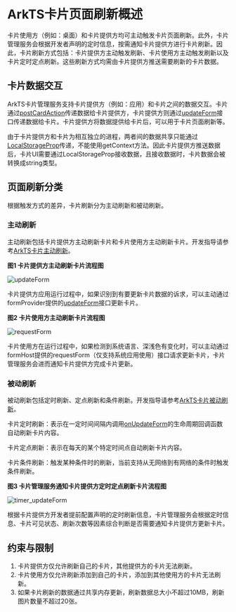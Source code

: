 # ArkTS卡片页面刷新概述
<!--Kit: Form Kit-->
<!--Subsystem: Ability-->
<!--Owner: @cx983299475-->
<!--Designer: @xueyulong-->
<!--Tester: @chenmingze-->
<!--Adviser: @Brilliantry_Rui-->

卡片使用方（例如：桌面）和卡片提供方均可主动触发卡片页面刷新。此外，卡片管理服务会根据开发者声明的定时信息，按需通知卡片提供方进行卡片刷新。因此，卡片刷新方式包括：卡片提供方主动触发刷新、卡片使用方主动触发刷新以及卡片定时定点刷新。这些刷新方式均需由卡片提供方推送需要刷新的卡片数据。

## 卡片数据交互

ArkTS卡片管理服务支持卡片提供方（例如：应用）和卡片之间的数据交互。卡片通过[postCardAction](../reference/apis-arkui/js-apis-postCardAction.md#postcardaction-1)传递数据给卡片提供方，卡片提供方则通过[updateForm](../reference/apis-form-kit/js-apis-app-form-formProvider.md#formproviderupdateform)接口传递数据给卡片。卡片提供方将数据提供给卡片后，可以用于卡片页面刷新等。

由于卡片提供方和卡片为相互独立的进程，两者间的数据共享只能通过[LocalStorageProp](../ui/state-management/arkts-localstorage.md#localstorageprop)传递，不能使用getContext方法。因此卡片提供方推送数据后，卡片UI需要通过LocalStorageProp接收数据，且接收数据时，卡片数据会被转换成string类型。

## 页面刷新分类

根据触发方式的差异，卡片刷新分为主动刷新和被动刷新。

### 主动刷新

主动刷新包括卡片提供方主动刷新卡片和卡片使用方主动刷新卡片。开发指导请参考[ArkTS卡片主动刷新](arkts-ui-widget-active-refresh.md)。

**图1 卡片提供方主动刷新卡片流程图**

![updateForm](figures/updateForm.PNG)

卡片提供方应用运行过程中，如果识别到有要更新卡片数据的诉求，可以主动通过formProvider提供的[updateForm](../reference/apis-form-kit/js-apis-app-form-formProvider.md#formproviderupdateform)接口更新卡片。

**图2 卡片使用方主动刷新卡片流程图**

![requestForm](figures/requestForm.PNG)

卡片使用方在运行过程中，如果检测到系统语言、深浅色有变化时，可以主动通过formHost提供的requestForm（仅支持系统应用使用）接口请求更新卡片，卡片管理服务会进而通知卡片提供方完成卡片更新。

### 被动刷新

被动刷新包括定时刷新、定点刷新<!--Del-->和条件刷新<!--DelEnd-->。开发指导请参考[ArkTS卡片被动刷新](arkts-ui-widget-passive-refresh.md)。

卡片定时刷新：表示在一定时间间隔内调用[onUpdateForm](../reference/apis-form-kit/js-apis-app-form-formExtensionAbility.md#formextensionabilityonupdateform)的生命周期回调函数自动刷新卡片内容。

卡片定点刷新：表示在每天的某个特定时间点自动刷新卡片内容。

<!--Del-->
卡片条件刷新：触发某种条件时的刷新，当前支持从无网络到有网络的条件时触发条件刷新。
<!--DelEnd-->

**图3 卡片管理服务通知卡片提供方定时定点刷新卡片流程图**

![timer_updateForm](figures/timer_updateForm.PNG)

根据卡片提供方开发者提前配置声明的定时刷新信息，卡片管理服务会根据定时信息、卡片可见状态、刷新次数等因素综合判断是否需要通知卡片提供方更新卡片。

## 约束与限制

1. 卡片提供方仅允许刷新自己的卡片，其他提供方的卡片无法刷新。
2. 卡片使用方仅允许刷新添加到自己的卡片，添加到其他使用方的卡片无法刷新。
3. 如果卡片刷新的数据通过共享内存更新，刷新数据总大小不超过10MB，刷新图片数量不超过20张。
